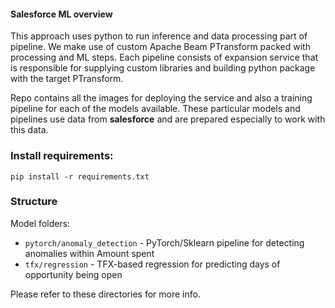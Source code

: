 #### Salesforce ML overview

This approach uses python to run inference and data processing part of pipeline.
We make use of custom Apache Beam PTransform packed with processing and ML steps. Each pipeline
consists of expansion service that is responsible for supplying custom libraries and building python
package with the target PTransform.

Repo contains all the images for deploying the service and also a training pipeline for each of the models available.
These particular models and pipelines use data from **salesforce** and are prepared especially to work with this data.

### Install requirements:
`pip install -r requirements.txt`

### Structure

Model folders:

* `pytorch/anomaly_detection` - PyTorch/Sklearn pipeline for detecting anomalies within Amount spent
* `tfx/regression` - TFX-based regression for predicting days of opportunity being open

Please refer to these directories for more info.
